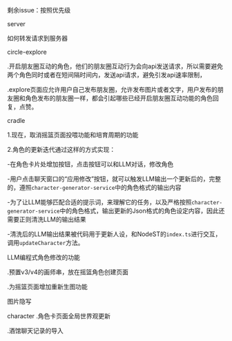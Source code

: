 剩余issue：按照优先级

server

如何转发请求到服务器





circle-explore


.开启朋友圈互动的角色，他们的朋友圈互动行为会向api发送请求，所以需要避免两个角色同时或者在短间隔时间内，发送api请求，避免引发api速率限制，

.explore页面应允许用户自己发布朋友圈，允许发布图片或者文字，用户发布的朋友圈和角色发布的朋友圈一样，都会引起哪些已经开启朋友圈互动功能的角色回复，点赞。





cradle


1.现在，取消摇篮页面投喂功能和培育周期的功能

2.角色的更新迭代通过这样的方式实现：

  -在角色卡片处增加按钮，点击按钮可以和LLM对话，修改角色
  
  -用户点击聊天窗口的“应用修改”按钮，就可以触发LLM输出一个更新后的，完整的，遵照`character-generator-service`中的角色格式的输出内容

  -为了让LLM能够匹配合适的提示词，来理解它的任务，以及严格按照`character-generator-service`中的角色格式，输出更新的Json格式的角色设定内容，因此还需要正则清洗LLM的输出结果

  -清洗后的LLM输出结果被代码用于更新人设，和NodeST的`index.ts`进行交互，调用`updateCharacter`方法。


  LLM编程式角色修改的功能

.预置v3/v4的画师串，放在摇篮角色创建页面

.为摇篮页面增加重新生图功能

 图片隐写


character
.角色卡页面全局世界观更新

.酒馆聊天记录的导入
